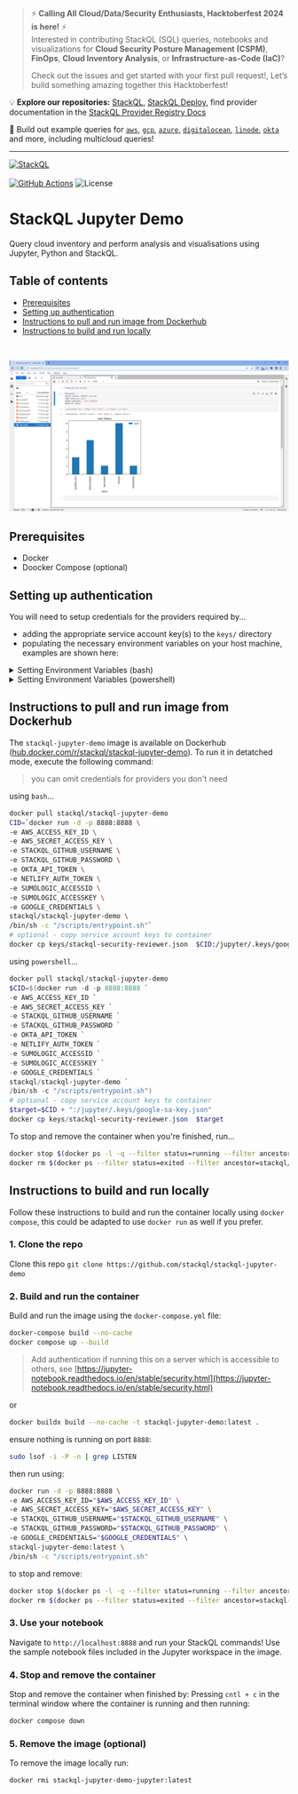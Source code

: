 > ⚡ **Calling All Cloud/Data/Security Enthusiasts, Hacktoberfest 2024 is here!** ⚡  
> Interested in contributing StackQL (SQL) queries, notebooks and visualizations for **Cloud Security Posture Management (CSPM)**, **FinOps**, **Cloud Inventory Analysis**, or **Infrastructure-as-Code (IaC)**?  
>
> Check out the issues and get started with your first pull request!, Let’s build something amazing together this Hacktoberfest!  

💡 **Explore our repositories:** [StackQL](https://github.com/stackql/stackql), [StackQL Deploy](https://stackql-deploy.io/docs/), find provider documentation in the [StackQL Provider Registry Docs](https://registry.stackql.io/)  

🔎 Build out example queries for [`aws`](https://aws.stackql.io/providers/aws/), [`gcp`](https://google.stackql.io/providers/google/), [`azure`](https://azure.stackql.io/providers/azure/), [`digitalocean`](https://digitalocean.stackql.io/providers/digitalocean/), [`linode`](https://linode.stackql.io/providers/linode/), [`okta`](https://okta.stackql.io/providers/okta/) and more, including multicloud queries!  

---

[![StackQL](https://stackql.io/img/stackql-logo-bold.png)](https://stackql.io/)  
<br />
[![GitHub Actions](https://github.com/stackql/stackql-jupyter-demo/actions/workflows/main.yml/badge.svg?branch=main)](https://github.com/stackql/stackql-jupyter-demo/actions/workflows/main.yml)
![License](https://img.shields.io/github/license/stackql/stackql)

# StackQL Jupyter Demo

Query cloud inventory and perform analysis and visualisations using Jupyter, Python and StackQL.

## Table of contents

<!--ts-->
   * [Prerequisites](#prerequisites)
   * [Setting up authentication](#setting-up-authentication)
   * [Instructions to pull and run image from Dockerhub](#instructions-to-pull-and-run-image-from-dockerhub)
   * [Instructions to build and run locally](#instructions-to-build-and-run-locally)
<!--te-->  

<br />

![StackQL Jupyter](images/stackql-jupyter.png)

## Prerequisites

- Docker
- Doocker Compose (optional)

## Setting up authentication

You will need to setup credentials for the providers required by... 
- adding the appropriate service account key(s) to the `keys/` directory 
- populating the necessary environment variables on your host machine, examples are shown here:

<details>
<summary>Setting Environment Variables (bash)</summary>
<p>

```bash
export AWS_ACCESS_KEY_ID=YOURACCESSKEYID
export AWS_SECRET_ACCESS_KEY=YOURSECRETACCESSKEY
export STACKQL_GITHUB_USERNAME=yourusername
export STACKQL_GITHUB_PASSWORD=ghp_yourtoken
export OKTA_API_TOKEN=YOUROKTAAPIKEY
export NETLIFY_AUTH_TOKEN=YOURNETLIFYTOKEN
export SUMOLOGIC_ACCESSID=YOURSUMOACCESSID
export SUMOLOGIC_ACCESSKEY=YOURSUMOACCESSKEY
export GOOGLE_CREDENTIALS=$(cat creds/my-key.json)
```
</p>
</details>

<details>
<summary>Setting Environment Variables (powershell)</summary>
<p>

```powershell
$Env:AWS_ACCESS_KEY_ID = "YOURACCESSKEYID"
$Env:AWS_SECRET_ACCESS_KEY = "YOURSECRETACCESSKEY"
$Env:STACKQL_GITHUB_USERNAME = "yourusername"
$Env:STACKQL_GITHUB_PASSWORD = "ghp_yourtoken"
$Env:OKTA_API_TOKEN = "YOUROKTAAPIKEY"
$Env:NETLIFY_AUTH_TOKEN = "YOURNETLIFYTOKEN"
$Env:SUMOLOGIC_ACCESSID = "YOURSUMOACCESSID"
$Env:SUMOLOGIC_ACCESSKEY = "YOURSUMOACCESSKEY"
$env:GOOGLE_CREDENTIALS = Get-Content -Raw -Path creds\my-key.json
```

</p>
</details>

## Instructions to pull and run image from Dockerhub

The `stackql-jupyter-demo` image is available on Dockerhub ([hub.docker.com/r/stackql/stackql-jupyter-demo](https://hub.docker.com/r/stackql/stackql-jupyter-demo)). To run it in detatched mode, execute the following command:  

> you can omit credentials for providers you don't need

using `bash`...

```bash
docker pull stackql/stackql-jupyter-demo
CID=`docker run -d -p 8888:8888 \
-e AWS_ACCESS_KEY_ID \
-e AWS_SECRET_ACCESS_KEY \
-e STACKQL_GITHUB_USERNAME \
-e STACKQL_GITHUB_PASSWORD \
-e OKTA_API_TOKEN \
-e NETLIFY_AUTH_TOKEN \
-e SUMOLOGIC_ACCESSID \
-e SUMOLOGIC_ACCESSKEY \
-e GOOGLE_CREDENTIALS \
stackql/stackql-jupyter-demo \
/bin/sh -c "/scripts/entrypoint.sh"`
# optional - copy service account keys to container
docker cp keys/stackql-security-reviewer.json  $CID:/jupyter/.keys/google-sa-key.json
```

using `powershell`...

```powershell
docker pull stackql/stackql-jupyter-demo
$CID=$(docker run -d -p 8888:8888 `
-e AWS_ACCESS_KEY_ID `
-e AWS_SECRET_ACCESS_KEY `
-e STACKQL_GITHUB_USERNAME `
-e STACKQL_GITHUB_PASSWORD `
-e OKTA_API_TOKEN `
-e NETLIFY_AUTH_TOKEN `
-e SUMOLOGIC_ACCESSID `
-e SUMOLOGIC_ACCESSKEY `
-e GOOGLE_CREDENTIALS `
stackql/stackql-jupyter-demo `
/bin/sh -c "/scripts/entrypoint.sh")
# optional - copy service account keys to container
$target=$CID + ":/jupyter/.keys/google-sa-key.json" 
docker cp keys/stackql-security-reviewer.json  $target
```

To stop and remove the container when you're finished, run...   

```bash
docker stop $(docker ps -l -q --filter status=running --filter ancestor=stackql/stackql-jupyter-demo)
docker rm $(docker ps --filter status=exited --filter ancestor=stackql/stackql-jupyter-demo -q)
```

## Instructions to build and run locally

Follow these instructions to build and run the container locally using `docker compose`, this could be adapted to use `docker run` as well if you prefer.

### 1. Clone the repo

Clone this repo `git clone https://github.com/stackql/stackql-jupyter-demo`

### 2. Build and run the container

Build and run the image using the `docker-compose.yml` file:
```bash
docker-compose build --no-cache
docker compose up --build
```
> Add authentication if running this on a server which is accessible to others, see [https://jupyter-notebook.readthedocs.io/en/stable/security.html](https://jupyter-notebook.readthedocs.io/en/stable/security.html)

or

```bash
docker buildx build --no-cache -t stackql-jupyter-demo:latest .
```
ensure nothing is running on port `8888`:

```bash
sudo lsof -i -P -n | grep LISTEN
```

then run using:

```bash
docker run -d -p 8888:8888 \
-e AWS_ACCESS_KEY_ID="$AWS_ACCESS_KEY_ID" \
-e AWS_SECRET_ACCESS_KEY="$AWS_SECRET_ACCESS_KEY" \
-e STACKQL_GITHUB_USERNAME="$STACKQL_GITHUB_USERNAME" \
-e STACKQL_GITHUB_PASSWORD="$STACKQL_GITHUB_PASSWORD" \
-e GOOGLE_CREDENTIALS="$GOOGLE_CREDENTIALS" \
stackql-jupyter-demo:latest \
/bin/sh -c "/scripts/entrypoint.sh"
```

to stop and remove:

```bash
docker stop $(docker ps -l -q --filter status=running --filter ancestor=stackql-jupyter-demo)
docker rm $(docker ps --filter status=exited --filter ancestor=stackql-jupyter-demo -q)
```

### 3. Use your notebook
Navigate to `http://localhost:8888` and run your StackQL commands!  Use the sample notebook files included in the Jupyter workspace in the image.  

### 4. Stop and remove the container
Stop and remove the container when finished by:
Pressing `cntl + c` in the terminal window where the container is running and then running:  
```bash
docker compose down
```

### 5. Remove the image (optional)

To remove the image locally run:
```bash 
docker rmi stackql-jupyter-demo-jupyter:latest
```
